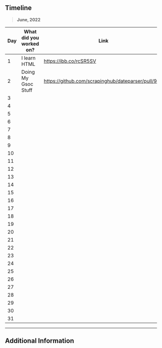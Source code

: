 ## Timeline

> **June, 2022**

|Day|What did you worked on?|Link|
|-------|------|--------|
|1|I learn HTML|https://ibb.co/rcSR5SV|
|2|Doing My Gsoc Stuff|https://github.com/scrapinghub/dateparser/pull/987|
|3|||
|4|||
|5|||
|6|||
|7|||
|8|||
|9|||
|10|||
|11|||
|12|||
|13|||
|14|||
|15|||
|16|||
|17|||
|18|||
|19|||
|20|||
|21|||
|22|||
|23|||
|24|||
|25|||
|26|||
|27|||
|28|||
|29|||
|30|||
|31|||



---

## Additional Information
